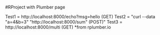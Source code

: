 #RProject with Plumber page

Test1 = http://localhost:8000/echo?msg=hello (GET)
Test2 = "curl --data "a=4&b=3" "http://localhost:8000/sum" (POST)"
Test3 = http://localhost:8000/multi (GET)
*from rplumber.io
